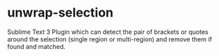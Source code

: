 # unwrap-selection
Sublime Text 3 Plugin which can detect the pair of brackets or quotes around the selection (single region or multi-region) and remove them if found and matched.
